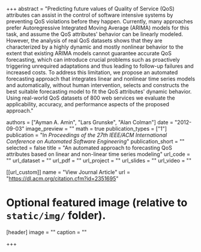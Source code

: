 +++
abstract = "Predicting future values of Quality of Service (QoS) attributes can assist in the control of software intensive systems by preventing QoS violations before they happen. Currently, many approaches prefer Autoregressive Integrated Moving Average (ARIMA) models for this task, and assume the QoS attributes' behavior can be linearly modeled. However, the analysis of real QoS datasets shows that they are characterized by a highly dynamic and mostly nonlinear behavior to the extent that existing ARIMA models cannot guarantee accurate QoS forecasting, which can introduce crucial problems such as proactively triggering unrequired adaptations and thus leading to follow-up failures and increased costs. To address this limitation, we propose an automated forecasting approach that integrates linear and nonlinear time series models and automatically, without human intervention, selects and constructs the best suitable forecasting model to fit the QoS attributes' dynamic behavior. Using real-world QoS datasets of 800 web services we evaluate the applicability, accuracy, and performance aspects of the proposed approach."

authors = ["Ayman A. Amin", "Lars Grunske", "Alan Colman"]
date = "2012-09-03"
image_preview = ""
math = true
publication_types = ["1"]
publication = "In *Proceedings of the 27th IEEE/ACM International Conference on Automated Software Engineering*"
publication_short = ""
selected = false
title = "An automated approach to forecasting QoS attributes based on linear and non-linear time series modeling"
url_code = ""
url_dataset = ""
url_pdf = ""
url_project = ""
url_slides = ""
url_video = ""

[[url_custom]]
 name = "View Journal Article"
 url = "https://dl.acm.org/citation.cfm?id=2351695"

# Optional featured image (relative to `static/img/` folder).
[header]
image = ""
caption = ""

+++
